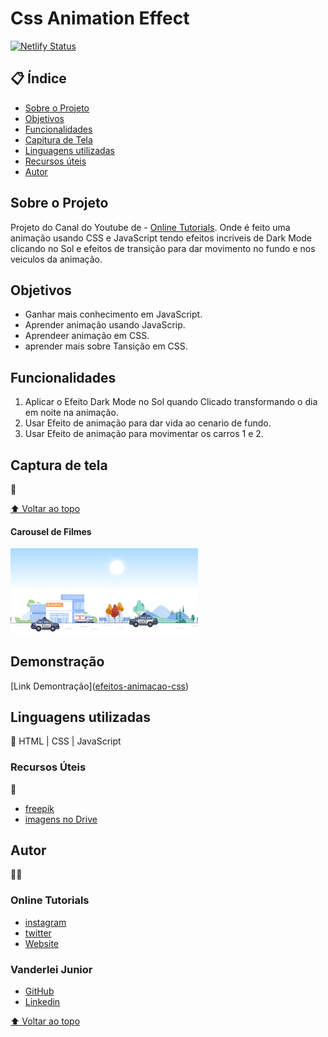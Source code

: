 # Css Animation Effect

[![Netlify Status](https://api.netlify.com/api/v1/badges/92c1beac-8934-4095-82f0-af67343ea67c/deploy-status)](https://app.netlify.com/sites/transcendent-yeot-2e0134/deploys)

## 📋 Índice

- <a href="#sobre-o-projeto">Sobre o Projeto</a>
- <a href="#objetivos">Objetivos</a>
- <a href="#funcionalidades">Funcionalidades</a>
- <a href="#captura-de-tela">Capitura de Tela</a>
- <a href="#linguagens-utilizadas">Linguagens utilizadas</a>
- <a href="#recursos-úteis">Recursos úteis</a>
- <a href="#autor">Autor</a>

## Sobre o Projeto

Projeto do Canal do Youtube de - <a href="https://www.youtube.com/watch?v=_eGgLivujtc">Online Tutorials</a>. Onde é feito uma animação usando CSS e JavaScript tendo efeitos incriveis de Dark Mode clicando no Sol e efeitos de transição para dar movimento no fundo e nos veiculos da animação.

## Objetivos

- Ganhar mais conhecimento em JavaScript.
- Aprender animação usando JavaScrip.
- Aprendeer animação em CSS.
- aprender mais sobre Tansição em CSS.

## Funcionalidades

1. Aplicar o Efeito Dark Mode no Sol quando Clicado transformando o dia em noite na animação.
2. Usar Efeito de animação para dar vida ao cenario de fundo.
3. Usar Efeito de animação para movimentar os carros 1 e 2.

## Captura de tela

📸

[⬆ Voltar ao topo](#indice)<br>

#### Carousel de Filmes

<img style="width:300px" src="./img/screenshoteasy (2).png" alt="Cenario da animação, paisagem de fundo e dois carros de ppolicia.">

## Demonstração

[Link Demontração](<a href="https://efeitos-animacao-css-4ec76e.netlify.app/">efeitos-animacao-css</a>)

## Linguagens utilizadas

📝
HTML | CSS | JavaScript



### Recursos Úteis

🔧

- <a href="https://www.freepik.com">freepik</a>
- <a href="https://drive.google.com/drive/folder...">imagens no Drive</a>

## Autor

🧑‍💻

### Online Tutorials

- <a href="https://www.instagram.com/onlinetutorials_youtube/">instagram</a>
- <a href="https://twitter.com/OnlineTutoria16">twitter</a>
- <a href="http://www.onlinetutorialsweb.com">Website</a>


### Vanderlei Junior

- <a href="https://github.com/VanderleiGeronimoJunior">GitHub</a>
- <a href="https://www.linkedin.com/in/vanderlei-junior-b9956686/">Linkedin</a>

[⬆ Voltar ao topo](#indice)<br>

